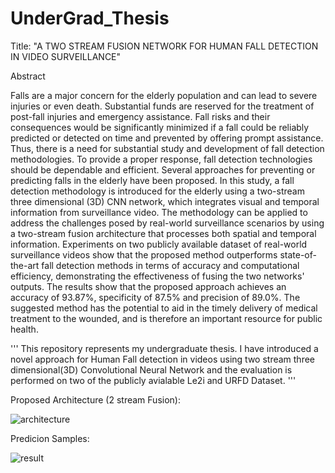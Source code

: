 # UnderGrad_Thesis
Title: "A TWO STREAM FUSION NETWORK FOR HUMAN FALL DETECTION IN VIDEO SURVEILLANCE"

Abstract

Falls are a major concern for the elderly population and can lead to severe injuries or even death. Substantial funds are reserved for the treatment of post-fall injuries and emergency assistance. Fall risks and their consequences would be significantly minimized if a fall could be reliably predicted or detected on time and prevented by offering prompt assistance. Thus, there is a need for substantial study and development of fall detection methodologies. To provide a proper response, fall detection technologies should be dependable and efficient. Several approaches for preventing or predicting falls in the elderly have been proposed. In this study, a fall detection methodology is introduced for the elderly using a two-stream three dimensional (3D) CNN network, which integrates visual and temporal information from surveillance video. The methodology can be applied to address the challenges posed by real-world surveillance scenarios by using a two-stream fusion architecture that processes both spatial and temporal information. Experiments on two publicly available dataset of real-world surveillance videos show that the proposed method outperforms state-of-the-art fall detection methods in terms of accuracy and computational efficiency, demonstrating the effectiveness of fusing the two networks' outputs. The results show that the proposed approach achieves an accuracy of 93.87%, specificity of 87.5% and precision of 89.0%. The suggested method has the potential to aid in the timely delivery of medical treatment to the wounded, and is therefore an important resource for public health.

'''
This repository represents my undergraduate thesis. I have introduced a novel approach for Human Fall detection in videos using two stream three dimensional(3D) Convolutional Neural Network and the evaluation is performed on two of the publicly avialable Le2i and URFD Dataset. 
'''

Proposed Architecture (2 stream Fusion):

![architecture](https://github.com/nazmul609/UnderGrad_Thesis/assets/69470912/788f4ee6-f304-446d-b215-670a1f66c284)


Predicion Samples:

![result](https://github.com/nazmul609/UnderGrad_Thesis/assets/69470912/fd1941dc-5d8f-406a-a82e-79ad91cdfbac)

